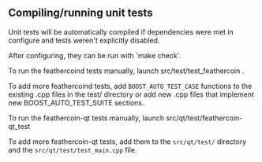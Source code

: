 Compiling/running unit tests
------------------------------------

Unit tests will be automatically compiled if dependencies were met in configure
and tests weren't explicitly disabled.

After configuring, they can be run with 'make check'.

To run the feathercoind tests manually, launch src/test/test_feathercoin .

To add more feathercoind tests, add `BOOST_AUTO_TEST_CASE` functions to the existing
.cpp files in the test/ directory or add new .cpp files that
implement new BOOST_AUTO_TEST_SUITE sections.

To run the feathercoin-qt tests manually, launch src/qt/test/feathercoin-qt_test

To add more feathercoin-qt tests, add them to the `src/qt/test/` directory and
the `src/qt/test/test_main.cpp` file.
